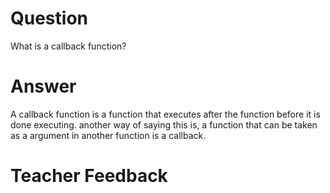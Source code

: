 # Question

What is a callback function?

# Answer
A callback function is a function that executes after the function before it is done executing. another way of saying this is, a function that can be taken as a argument in another function is a callback.

# Teacher Feedback
